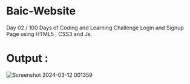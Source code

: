 # Baic-Website
Day 02 / 100 Days of Coding and Learning Challenge Login and Signup Page using HTML5 , CSS3  and Js. 
# Output : 
![Screenshot 2024-03-12 001359](https://github.com/ersumitkumargarsa/rock-paper-scissors-game/assets/95330561/8f4535b9-719a-4d9c-a873-c73bafad3792)


